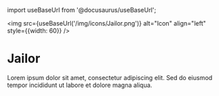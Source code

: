 import useBaseUrl from '@docusaurus/useBaseUrl';

<img src={useBaseUrl('/img/icons/Jailor.png')} alt="Icon" align="left" style={{width: 60}} />
# Jailor

Lorem ipsum dolor sit amet, consectetur adipiscing elit. Sed do eiusmod tempor incididunt ut labore et dolore magna aliqua.
